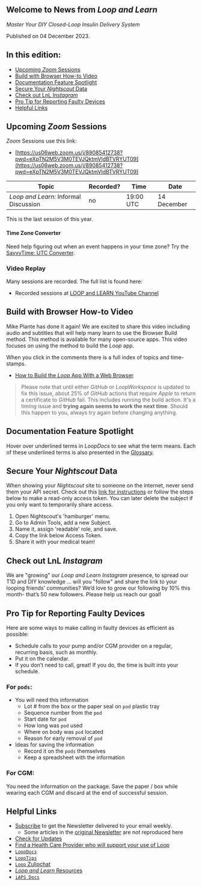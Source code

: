 ## Welcome to News from&nbsp;_<span translate="no">Loop and Learn</span>_

_Master Your DIY Closed-Loop Insulin Delivery System_

Published on 04 December 2023.

## In this edition:

* [Upcoming *Zoom* Sessions](#upcoming-zoom-sessions)
* [Build with Browser How-to Video](#build-with-browser-how-to-video)
* [Documentation Feature Spotlight](#documentation-feature-spotlight)
* [Secure Your *Nightscout* Data](#secure-your-nightscout-data)
* [Check out LnL *Instagram*](#check-out-lnl-instagram)
* [Pro Tip for Reporting Faulty Devices](#pro-tip-for-reporting-faulty-devices)
* [Helpful Links](#helpful-links)

## Upcoming *Zoom* Sessions

*Zoom* Sessions use this link:

* [https://us06web.zoom.us/j/89085412738?pwd=eXpTN2M5V3M0TEVJQktmVldBTVRYUT09](https://us06web.zoom.us/j/89085412738?pwd=eXpTN2M5V3M0TEVJQktmVldBTVRYUT09)

| Topic | Recorded? | Time | Date |
| - | - | - | - |
| _<span translate="no">Loop and Learn</span>_: Informal Discussion | no | 19:00 UTC | 14 December |

This is the last session of this year.

#### Time Zone Converter

Need help figuring out when an event happens in your time zone? Try the [SavvyTime: UTC Converter](https://savvytime.com/converter/utc).

### Video Replay

Many sessions are recorded. The full list is found here:

* Recorded sessions at&nbsp;[<span translate="no">LOOP and LEARN</span>&nbsp;YouTube Channel](https://www.youtube.com/c/loopandlearn)

## Build with Browser How-to Video

Mike Plante has done it again! We are excited to share this video including audio and subtitles that will help many learn to use the Browser Build method. This method is available for many open-source apps. This video focuses on using the method to build the *Loop* app.

When you click in the comments there is a full index of topics and time-stamps.

* [How to Build the *Loop* App With a Web Browser](https://www.youtube.com/watch?v=kiu5ho0MTW8)

> Please note that until either *GitHub* or *LoopWorkspace* is updated to fix this issue, about 25% of *GitHub* actions that require *Apple* to return a certificate to *GitHub* fail. This includes running the build action. It's a timing issue and **trying again seems to work the next time**. Should this happen to you, always try again before changing anything.

## Documentation Feature Spotlight

Hover over underlined terms in&nbsp;_<span translate="no">LoopDocs</span>_&nbsp;to see what the term means. Each of these underlined terms is also presented in the [Glossary](https://loopkit.github.io/loopdocs/faqs/glossary/).

## Secure Your *Nightscout* Data

When showing your *Nightscout* site to someone on the internet, never send them your API secret. Check out this [link for instructions](https://nightscout.github.io/nightscout/security/#create-a-token) or follow the steps below to make a read-only access token. You can later delete the subject if you only want to temporarily share access.

1. Open Nightscout's 'hamburger' menu.
1. Go to Admin Tools, add a new Subject.
1. Name it, assign 'readable' role, and save.
1. Copy the link below Access Token.
1. Share it with your medical team!

## Check out LnL *Instagram*

We are "growing" our&nbsp;_<span translate="no">Loop and Learn</span>_&nbsp;*Instagram* presence, to spread our T1D and DIY knowledge ... will you "follow" and share the link to your looping friends’ communities? We’d love to grow our following by 10% this month- that’s 50 new followers. Please help us reach our goal!

## Pro Tip for Reporting Faulty Devices

Here are some ways to make calling in faulty devices as efficient as possible:

* Schedule calls to your pump and/or CGM provider on a regular, recurring basis, such as monthly. 
* Put it on the calendar. 
* If you don’t need to call, great! If you do, the time is built into your schedule.

### For <code>pods</code>:
* You will need this information
    * Lot # from the box or the paper seal on <code>pod</code> plastic tray
    * Sequence number from the <code>pod</code>
    * Start date for <code>pod</code>
    * How long was <code>pod</code> used
    * Where on body was <code>pod</code> located
    * Reason for early removal of <code>pod</code>
* Ideas for saving the information
    * Record it on the <code>pods</code> themselves
    * Keep a spreadsheet with the information

### For CGM:

You need the information on the package. Save the paper / box while wearing each CGM and discard at the end of successful session.

## Helpful Links

* [Subscribe](https://www.loopandlearn.org/newsletter-signup/) to get the Newsletter delivered to your email weekly.
    * Some articles in the [original Newsletter](https://www.loopandlearn.org/2022/10/19/loop-and-learn-newsletter/) are not reproduced here
* [Check for Updates](https://www.loopandlearn.org/version-updates/)
* [Find a Health Care Provider who will support your use of&nbsp;<span translate="no">Loop</span>](https://www.loopandlearn.org/hcp-recommendations/)
* [`LoopDocs`](https://loopkit.github.io/loopdocs/)
* [`LoopTips`](https://loopkit.github.io/looptips/)
* [`Loop` Zulipchat](https://loop.zulipchat.com/)
* [_<span translate="no">Loop and Learn</span>_&nbsp;Resources](https://www.loopandlearn.org/resources/)
* [`iAPS Docs`](https://iaps.readthedocs.io/en/main/)

